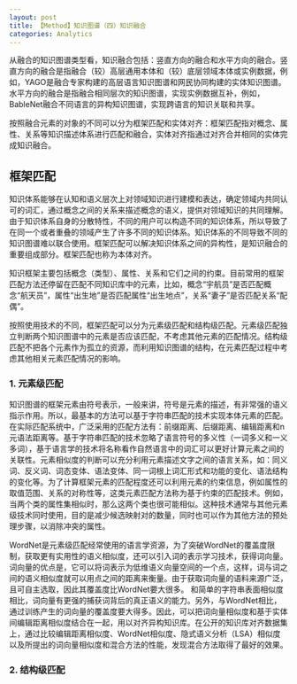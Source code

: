 ```yaml
---
layout: post
title: 【Method】知识图谱（四）知识融合
categories: Analytics
---
```


从融合的知识图谱类型看，知识融合包括：竖直方向的融合和水平方向的融合。竖直方向的融合是指融合（较）高层通用本体和（较）底层领域本体或实例数据，例如，YAGO是融合专家构建的高层语言知识图谱和网民协同构建的实体知识图谱。水平方向的融合是指融合相同层次的知识图谱，实现实例数据互补，例如，BableNet融合不同语言的异构知识图谱，实现跨语言的知识关联和共享。

按照融合元素的对象的不同可以分为框架匹配和实体对齐：框架匹配指对概念、属性、关系等知识描述体系进行匹配和融合，实体对齐指通过对齐合并相同的实体完成知识融合。

## 框架匹配

知识体系能够在认知和语义层次上对领域知识进行建模和表达，确定领域内共同认可的词汇，通过概念之间的关系来描述概念的语义，提供对领域知识的共同理解。由于知识体系自身的分散特性，不同的用户可以构造不同的知识体系，所以导致了在同一个或者重叠的领域产生了许多不同的知识体系。知识体系的不同导致不同的知识图谱难以联合使用。框架匹配可以解决知识体系之间的异构性，是知识融合的重要组成部分。框架匹配也称为本体对齐。

知识框架主要包括概念（类型）、属性、关系和它们之间的约束。目前常用的框架匹配方法还停留在匹配不同知识库中的元素，比如，概念“宇航员”是否匹配概念“航天员”，属性“出生地”是否匹配属性“出生地点”，关系“妻子”是否匹配关系“配偶”。

按照使用技术的不同，框架匹配可以分为元素级匹配和结构级匹配。元素级匹配独立判断两个知识图谱中的元素是否应该匹配，不考虑其他元素的匹配情况。结构级匹配不把各个元素作为孤立的资源，而利用知识图谱的结构，在元素匹配过程中考虑其他相关元素匹配情况的影响。

### 1. 元素级匹配

知识图谱的框架元素由符号表示，一般来讲，符号是元素的描述，有非常强的语义指示作用。所以，最基本的方法可以基于字符串匹配的技术实现本体元素的匹配。在实际匹配系统中，广泛采用的匹配方法有：前缀距离、后缀距离、编辑距离和n元语法距离等。基于字符串匹配的技术忽略了语言符号的多义性（一词多义和一义多词），基于语言学的技术将名称看作自然语言中的词汇可以更好计算元素之间的关联性。元素相似度的判断可以充分利用元素描述文字之间的语言关系，如：同义词、反义词、词态变体、语法变体、同一词根上词汇形式和功能的变化、语法结构的变化等。为了计算框架元素的匹配程度还可以利用元素的约束信息，例如属性的取值范围、关系的对称性等，这类元素匹配方法称为基于约束的匹配技术。例如，当两个类的属性集相似时，那么这两个类也很可能相似。这种技术通常与其他元素级技术同时使用，目的是减少候选映射对的数量，同时也可以作为其他方法的预处理步骤，以消除冲突的属性。

WordNet是元素级匹配经常使用的语言学资源，为了突破WordNet的覆盖度限制，获取更有实用性的语义相似度，还可以引入词的表示学习技术，获得词向量。词向量的优点是，它可以将词表示为低维语义向量空间的一个点，这样，词与词之间的语义相似度就可以用点之间的距离来衡量。由于获取词向量的语料来源广泛，且可自主选取，因此其覆盖度比WordNet要大很多。 和简单的字符串表面相似度相比，词向量有更强的捕获词背后的真正语义的能力。另外，与WordNet相比，通过训练产生的词向量的覆盖度要大得多。因此，可以把词向量相似度和基于实体间编辑距离相似度结合在一起，用以对齐异构知识库。在公开的知识库对齐数据集上，通过比较编辑距离相似度、WordNet相似度、隐式语义分析（LSA）相似度以及所提出的词向量相似度和混合方法的性能，发现混合方法取得了最好的效果。

### 2. 结构级匹配